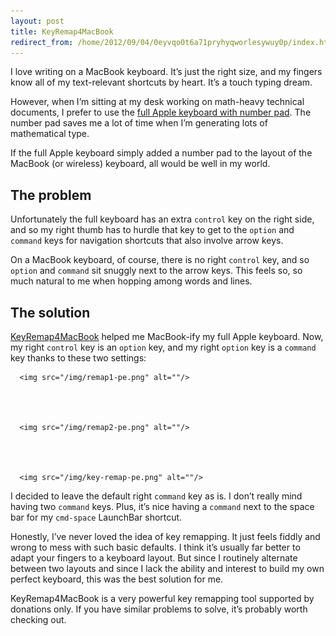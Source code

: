 ```yaml
---
layout: post
title: KeyRemap4MacBook
redirect_from: /home/2012/09/04/0eyvqo0t6a71pryhyqworlesywuy0p/index.html
---
```

<p>I love writing on a MacBook keyboard. It’s just the right size, and my fingers know all of my text-relevant shortcuts by heart. It’s a touch typing dream. </p>

<p>However, when I’m sitting at my desk working on math-heavy technical documents, I prefer to use the <a href="http://store.apple.com/us/product/MB110LL/B/apple-keyboard-with-numeric-keypad">full Apple keyboard with number pad</a>. The number pad saves me a lot of time when I’m generating lots of mathematical type.</p>

<p>If the full Apple keyboard simply added a number pad to the layout of the MacBook (or wireless) keyboard, all would be well in my world.</p>

<h2 id="theproblem">The problem</h2>

<p>Unfortunately the full keyboard has an extra <code>control</code> key on the right side, and so my right thumb has to hurdle that key to get to the <code>option</code> and <code>command</code> keys for navigation shortcuts that also involve arrow keys.</p>

<p>On a MacBook keyboard, of course, there is no right <code>control</code> key, and so <code>option</code> and <code>command</code> sit snuggly next to the arrow keys. This feels so, so much natural to me when hopping among words and lines.</p>

<h2 id="thesolution">The solution</h2>

<p><a href="http://pqrs.org/macosx/keyremap4macbook/">KeyRemap4MacBook</a> helped me MacBook-ify my full Apple keyboard. Now, my right <code>control</code> key is an <code>option</code> key, and my right <code>option</code> key is a <code>command</code> key thanks to these two settings:</p>

  
      <img src="/img/remap1-pe.png" alt=""/>
  


  
      <img src="/img/remap2-pe.png" alt=""/>
  


  
      <img src="/img/key-remap-pe.png" alt=""/>
  

<p>I decided to leave the default right <code>command</code> key as is. I don’t really mind having two <code>command</code> keys. Plus, it’s nice having a <code>command</code> next to the space bar for my <code>cmd-space</code> LaunchBar shortcut. </p>

<p>Honestly, I’ve never loved the idea of key remapping. It just feels fiddly and wrong to mess with such basic defaults. I think it’s usually far better to adapt your fingers to a keyboard layout. But since I routinely alternate between two layouts and since I lack the ability and interest to build my own perfect keyboard, this was the best solution for me.</p>

<p>KeyRemap4MacBook is a very powerful key remapping tool supported by donations only. If you have similar problems to solve, it’s probably worth checking out.</p>
